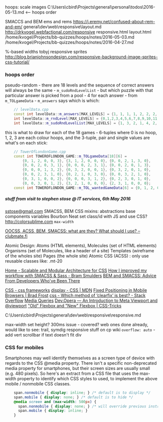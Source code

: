 
hoops:
scale images
C:\Users\cbird\Projects\general\personal\todos\2016-05-13.md <-- hoops order

SMACCS and BEM
ems and rems https://j.eremy.net/confused-about-rem-and-em/
general\dev\web\responsive\layout.md
http://drkvogel.webfactional.com/responsive
    responsive.html
    layout.html
/home/kvogel/Projects/bb-quizzes/hoops/notes/2016-05-03.md
/home/kvogel/Projects/bb-quizzes/hoops/notes/2016-04-27.md

%-based widths
tobyj responsive sprites
http://blog.brianjohnsondesign.com/responsive-background-image-sprites-css-tutorial/

### hoops order

pseudo-random - there are 18 levels and the sequence of correct answers will always be the same - `m_sudoRndLevelList` - but which puzzle with that particular answer is picked from a pool - 4 for each answer - from `m_TOLgameData` - `m_answers` says which is which:

```cpp
    // levelData.cpp
    const int levelData::m_answers[MAX_LEVELS] = {1, 1, 1, 1, 2, 2, 2, 2, 3, 3, 4, 4, 4, 4, 5, 5, 5, 5};
    int levelData::m_rndLevel[MAX_LEVELS] = {0,1,2,3,4,5,6,7,8,9,10,11,12,13,14,15,16,17};
    int levelData::m_sudoRndLevelList[MAX_LEVELS] = {1, 3, 2, 1, 4, 2, 5, 2, 2, 3, 1, 5, 4, 4, 5, 4, 1, 5};
```

this is what to draw for each of the 18 games - 6-tuples where 0 is no hoop, 1, 2, 3 are each colour hoops, and the 3-tuple, pair and single values are what's on each stick:

```cpp
    // TowerOfLondonGame.cpp
    const int TOWEROFLONDON_GAME::m_TOLgameData[18][6] =
        {0, 1, 2, 0, 0, 3}, {3, 1, 2, 0, 0, 0}, {0, 0, 2, 1, 3, 0},
        {0, 0, 2, 0, 3, 1}, {0, 0, 0, 2, 3, 1}, {0, 0, 2, 0, 1, 3},
        {0, 0, 0, 1, 3, 2}, {0, 3, 2, 0, 0, 1}, {0, 3, 2, 0, 1, 0},
        {0, 0, 2, 3, 1, 0}, {0, 2, 1, 0, 3, 0}, {0, 0, 3, 2, 1, 0},
        {0, 3, 1, 0, 0, 2}, {0, 0, 0, 3, 1, 2}, {0, 2, 3, 0, 1, 0},
        {0, 0, 3, 0, 1, 2}, {3, 2, 1, 0, 0, 0}, {2, 3, 1, 0, 0, 0};
    const int TOWEROFLONDON_GAME::m_TOL_wantedGameData[6] = {0, 1, 2, 0, 3, 0};
```

##### stuff from visit to stephen stose @ IT services, 6th May 2016

sstose@gmail.com
SMACSS, BEM
CSS mixins: abstractions base components variables
Bourbon Neat
set class/id with JS and use CSS?
http://colorsublime.com
`max-width`

[OOCSS, ACSS, BEM, SMACSS: what are they? What should I use? – clubmate.fi](http://clubmate.fi/oocss-acss-bem-smacss-what-are-they-what-should-i-use/)

Atomic Design:
Atoms (HTML elements), Molecules (set of HTML elements)
Organisms (set of Molecules, like a header of a site)
Templates (wireframe of the wholes site)
Pages (the whole site)
Atomic CSS (ACSS) : only use reusable classes like: .mt-20

[Home - Scalable and Modular Architecture for CSS](https://smacss.com/)
[How I improved my workflow with SMACSS & Sass - Bram Smulders](http://bramsmulders.com/how-i-improved-my-workflow-with-smacss-sass.html)
[BEM and SMACSS: Advice From Developers Who've Been There](http://www.sitepoint.com/bem-smacss-advice-from-developers/)

[CSS - css frameworks](http://learnlayout.com/frameworks.html)
[display - CSS | MDN](https://developer.mozilla.org/en-US/docs/Web/CSS/display)
[Fixed Positioning in Mobile Browsers | Brad Frost](http://bradfrost.com/blog/mobile/fixed-position/)
[css - Which method of ‘clearfix’ is best? - Stack Overflow](http://stackoverflow.com/questions/211383/which-method-of-clearfix-is-best)
[Media Queries](http://mediaqueri.es/)
[Dev.Opera — An Introduction to Meta Viewport and @viewport](https://dev.opera.com/articles/an-introduction-to-meta-viewport-and-viewport/)
["Old" Flexbox and "New" Flexbox | CSS-Tricks](https://css-tricks.com/old-flexbox-and-new-flexbox/)

C:\Users\cbird\Projects\general\dev\web\responsive\responsive.md

max-width
set height?
300ms issue - covered?
web ones done already, would like to see: trail, symdig
responsive stuff on cp wiki
`overflow: auto` - add vert scrollbar if text doesn't fit div

### CSS for mobiles

Smartphones may well identify themselves as a screen type of device with regards to the CSS @media property. There isn't a specific non-deprecated media property for smartphones, but their screen sizes are usually small (e.g. 480 pixels). So here's an extract from a CSS file that uses the max-width property to identify which CSS styles to used, to implement the above mobile / nonmobile CSS classes.

```css
    span.nonmobile { display: inline; } /* default is to display */
    span.mobile { display: none; } /* default is to hide */
    @media screen and (max-width: 500px) {
      span.nonmobile { display: none; } /* will override previous instruction if on a small screen */
      span.mobile { display: inline; }
    }
```